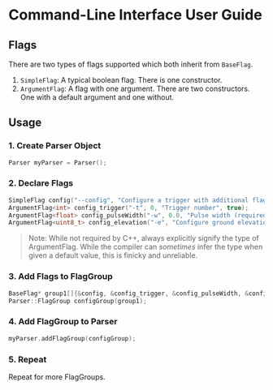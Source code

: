 # Command-Line Interface User Guide
## Flags
There are two types of flags supported which both inherit from `BaseFlag`. 
1. `SimpleFlag`: A typical boolean flag. There is one constructor.
2. `ArgumentFlag`: A flag with one argument. There are two constructors. One with a default argument and one without.

## Usage
### 1. Create Parser Object
```c++
Parser myParser = Parser();
```

### 2. Declare Flags
```c++
SimpleFlag config("--config", "Configure a trigger with additional flags_s", true);
ArgumentFlag<int> config_trigger("-t", 0, "Trigger number", true);
ArgumentFlag<float> config_pulseWidth("-w", 0.0, "Pulse width (required for pwm)", false);
ArgumentFlag<uint8_t> config_elevation("-e", "Configure ground elevation (in meters)", false);
```

> Note: While not required by C++, always explicitly signify the type of 
> ArgumentFlag. While the compiler can *sometimes* infer the type when given
> a default value, this is finicky and unreliable.

### 3. Add Flags to FlagGroup
```c++
BaseFlag* group1[]{&config, &config_trigger, &config_pulseWidth, &config_elevation};
Parser::FlagGroup configGroup(group1);
```

### 4. Add FlagGroup to Parser
```c++
myParser.addFlagGroup(configGroup);
```

### 5. Repeat

Repeat for more FlagGroups. 
